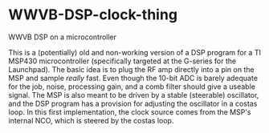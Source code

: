 # WWVB-DSP-clock-thing
WWVB DSP on a microcontroller

This is a (potentially) old and non-working version of a DSP program for a TI MSP430 microcontroller (specifically targeted at the G-series for the Launchpad).  The basic idea is to plug the RF amp directly into a pin on the MSP and sample *really* fast.  Even though the 10-bit ADC is barely adequate for the job, noise, processing gain, and a comb filter should give a useable signal.  The MSP is also meant to be driven by a stable (steerable) oscillator, and the DSP program has a provision for adjusting the oscillator in a costas loop.  In this first implementation, the clock source comes from the MSP's internal NCO, which is steered by the costas loop. 
